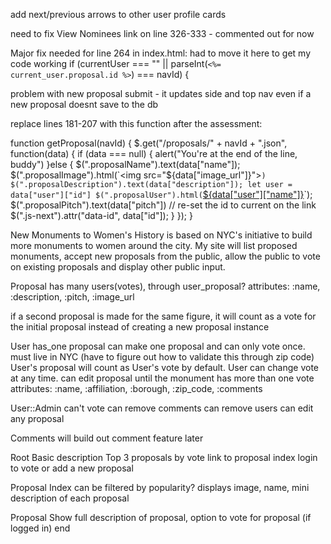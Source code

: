 add next/previous arrows to other user profile cards

need to fix View Nominees link on line 326-333 - commented out for now

Major fix needed for line 264 in index.html:
had to move it here to get my code working
 if (currentUser === "" || parseInt(`<%= current_user.proposal.id %>`) === navId) {

problem with new proposal submit - it updates side and top nav even if a new proposal doesnt save to the db

replace lines 181-207 with this function after the assessment:

function getProposal(navId) {
  $.get("/proposals/" + navId + ".json", function(data) {
    if (data === null) {
      alert("You're at the end of the line, buddy")
    }else {
      $(".proposalName").text(data["name"]);
      $(".proposalImage").html(`<img src="${data["image_url"]}">`)
      $(".proposalDescription").text(data["description"]);
      let user = data["user"]["id"]
      $(".proposalUser").html(`<a href="/users/${data['user']['id']}">${data["user"]["name"]}</a>`);
      $(".proposalPitch").text(data["pitch"])
      // re-set the id to current on the link
      $(".js-next").attr("data-id", data["id"]);
    }
  });
}






New Monuments to Women's History is based on NYC's initiative to build more monuments to women around the city.  My site will list proposed monuments, accept new proposals from the public, allow the public to vote on existing proposals and display other public input.

Proposal
  has many users(votes), through user_proposal?
  attributes: :name, :description, :pitch, :image_url

  if a second proposal is made for the same figure, it will count as a vote for the initial proposal instead of creating a new proposal instance

User
  has_one proposal
  can make one proposal and can only vote once.
  must live in NYC (have to figure out how to validate this through zip code)  
  User's proposal will count as User's vote by default.
  User can change vote at any time.
  can edit proposal until the monument has more than one vote
  attributes: :name, :affiliation, :borough, :zip_code, :comments

User::Admin
  can't vote
  can remove comments
  can remove users
  can edit any proposal

Comments
will build out comment feature later

Root
  Basic description
  Top 3 proposals by vote
  link to proposal index
  login to vote or add a new proposal

Proposal Index
  can be filtered by popularity?
  displays image, name, mini description of each proposal

Proposal Show
  full description of proposal, option to vote for proposal (if logged in)
end

